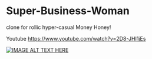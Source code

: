 # Super-Business-Woman
clone for rollic hyper-casual Money Honey!

Youtube
https://www.youtube.com/watch?v=2D8-JHI1jEs


[![IMAGE ALT TEXT HERE](https://img.youtube.com/vi/2D8-JHI1jEs/0.jpg)](https://www.youtube.com/watch?v=2D8-JHI1jEs)

